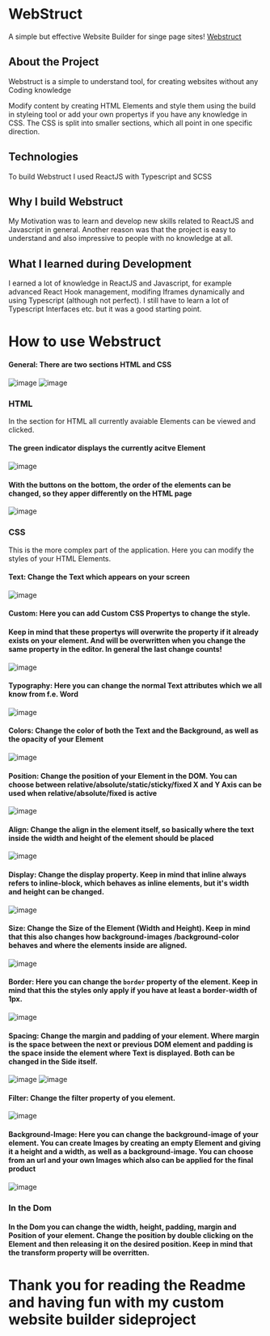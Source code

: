 # WebStruct
A simple but effective Website Builder for singe page sites!
[Webstruct](https://webstruct.timowilde.com)

## About the Project
Webstruct is a simple to understand tool, for creating websites without any Coding knowledge

Modify content by creating HTML Elements and style them using the build in styleing tool or add your own propertys if you have any knowledge in CSS. The CSS is split into smaller sections, which all point in one specific direction. 

## Technologies
To build Webstruct I used ReactJS with Typescript and SCSS

## Why I build Webstruct
My Motivation was to learn and develop new skills related to ReactJS and Javascript in general. Another reason was that the project is easy to understand and also impressive to people with no knowledge at all.

## What I learned during Development
I earned a lot of knowledge in ReactJS and Javascript, for example advanced React Hook management, modifing Iframes dynamically and using Typescript (although not perfect). I still have to learn a lot of Typescript Interfaces etc. but it was a good starting point.

# How to use Webstruct

#### General: There are two sections HTML and CSS
![image](https://user-images.githubusercontent.com/118105998/219955308-01b981cf-aebe-4105-add9-6304e2b12707.png)
![image](https://user-images.githubusercontent.com/118105998/219955322-c1746570-3563-4b84-a762-bab153e52f53.png)

### HTML 

In the section for HTML all currently avaiable Elements can be viewed and clicked.
#### The green indicator displays the currently acitve Element
![image](https://user-images.githubusercontent.com/118105998/219955521-2bad3f6a-9eba-4789-b6f9-d3eef3f903a9.png)
#### With the buttons on the bottom, the order of the elements can be changed, so they apper differently on the HTML page
![image](https://user-images.githubusercontent.com/118105998/219955585-3a4cf84f-fcf9-4ee5-a064-4f17df04c586.png)

### CSS

This is the more complex part of the application. Here you can modify the styles of your HTML Elements.

#### Text: Change the Text which appears on your screen
![image](https://user-images.githubusercontent.com/118105998/219955848-e944e569-1f2d-4d48-a4b1-e27f35b5bb80.png)

#### Custom: Here you can add Custom CSS Propertys to change the style.
#### Keep in mind that these propertys will overwrite the property if it already exists on your element. And will be overwritten when you change the same property in the editor. In general the last change counts!
![image](https://user-images.githubusercontent.com/118105998/219956003-3d4b360f-476a-4e40-bf98-79b7d4a63c93.png)

#### Typography: Here you can change the normal Text attributes which we all know from f.e. Word
![image](https://user-images.githubusercontent.com/118105998/219956236-26773514-854f-464b-b100-dd5cfe9807f0.png)

#### Colors: Change the color of both the Text and the Background, as well as the opacity of your Element
![image](https://user-images.githubusercontent.com/118105998/219956283-e4828f8b-3058-4b0e-8f10-c95daf56161c.png)

#### Position: Change the position of your Element in the DOM. You can choose between relative/absolute/static/sticky/fixed X and Y Axis can be used when relative/absolute/fixed is active
![image](https://user-images.githubusercontent.com/118105998/219956350-936cf41b-efa9-4ba7-9c59-e4f6558689e3.png)

#### Align: Change the align in the element itself, so basically where the text inside the width and height of the element should be placed
![image](https://user-images.githubusercontent.com/118105998/219956433-b479781e-c0ff-4752-9bd8-0d804b5f19aa.png)

#### Display: Change the display property. Keep in mind that inline always refers to inline-block, which behaves as inline elements, but it's width and height can be changed.
![image](https://user-images.githubusercontent.com/118105998/219956489-fd6d6afa-7ceb-47c4-bb98-389a20390b13.png)

#### Size: Change the Size of the Element (Width and Height). Keep in mind that this also changes how background-images /background-color behaves and where the elements inside are aligned.
![image](https://user-images.githubusercontent.com/118105998/219956564-a23fdd89-ac82-4124-bd12-518187036648.png)

#### Border: Here you can change the `border` property of the element. Keep in mind that this the styles only apply if you have at least a border-width of 1px.
![image](https://user-images.githubusercontent.com/118105998/219956630-c446a75a-7590-4e4c-8747-303ce21992d3.png)

#### Spacing: Change the margin and padding of your element. Where margin is the space between the next or previous DOM element and padding is the space inside the element where Text is displayed. Both can be changed in the Side itself.
![image](https://user-images.githubusercontent.com/118105998/219956701-733dd09c-8ba5-42bb-900b-a95bf3a674b7.png)
![image](https://user-images.githubusercontent.com/118105998/219956708-51d79fda-3951-4851-8cec-36e0aa1fadae.png)

#### Filter: Change the filter property of you element.
![image](https://user-images.githubusercontent.com/118105998/219956717-23599c02-1748-41d3-8b0f-4f49e25aa72d.png)

#### Background-Image: Here you can change the background-image of your element. You can create Images by creating an empty Element and giving it a height and a width, as well as a background-image. You can choose from an url and your own Images which also can be applied for the final product
![image](https://user-images.githubusercontent.com/118105998/219956796-c3d92464-9850-45f7-801c-56316d96d758.png)

### In the Dom
#### In the Dom you can change the width, height, padding, margin and Position of your element. Change the position by double clicking on the Element and then releasing it on the desired position. Keep in mind that the transform property will be overritten.

# Thank you for reading the Readme and having fun with my custom website builder sideproject
